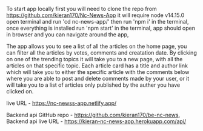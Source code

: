 To start app locally
first you will need to clone the repo from https://github.com/kieran170/Nc-News-App 
it will require node v14.15.0
open terminal and run 'cd nc-news-app/'
then run 'npm i' in the terminal,
once everything is installed run 'npm start' in the terminal,
app should open in browser and you can navigate around the app,

The app allows you to see a list of all the articles on the home
page, you can filter all the articles by votes, comments and 
creatation date. By clicking on one of the trending topics it will
take you to a new page, with all the articles on that specific
topic. Each article card has a title and author link which will 
take you to either the specific article with the comments below 
where you are able to post and delete comments made by your user,
or it will take you to a list of articles only published by the 
auther you have clicked on. 

live URL - https://nc-newss-app.netlify.app/

Backend api GitHub repo - https://github.com/kieran170/be-nc-news,
Backend api live URL - https://kieran-nc-news-app.herokuapp.com/api/
